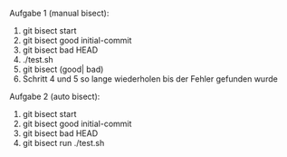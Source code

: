 Aufgabe 1 (manual bisect):

1. git bisect start
2. git bisect good initial-commit
3. git bisect bad HEAD
4. ./test.sh
5. git bisect (good| bad)
6. Schritt 4 und 5 so lange wiederholen bis der Fehler gefunden wurde

Aufgabe 2 (auto bisect):

1. git bisect start
2. git bisect good initial-commit
3. git bisect bad HEAD
4. git bisect run ./test.sh
